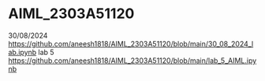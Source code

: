 # AIML_2303A51120

30/08/2024   https://github.com/aneesh1818/AIML_2303A51120/blob/main/30_08_2024_lab.ipynb
lab 5 https://github.com/aneesh1818/AIML_2303A51120/blob/main/lab_5_AIML.ipynb
